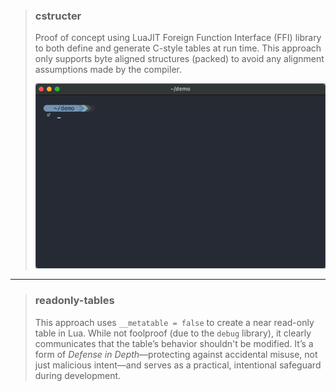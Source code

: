 > ### cstructer
> Proof of concept using LuaJIT Foreign Function Interface (FFI) library to both define and generate C-style tables at run time.
> This approach only supports byte aligned structures (packed) to avoid any alignment assumptions made by the compiler.
> <p align="center">
>  <img src="c-structer/.media/output.gif" width="640"/>
> </p>

---

> ### readonly-tables
> This approach uses `__metatable = false` to create a near read-only table in Lua. While not foolproof (due to the `debug` library), it clearly communicates that the table’s behavior shouldn't be modified.
> It’s a form of *Defense in Depth*—protecting against accidental misuse, not just malicious intent—and serves as a practical, intentional safeguard during development.

